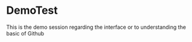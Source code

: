 # DemoTest
This is the demo session regarding the interface or to understanding the basic of Github

